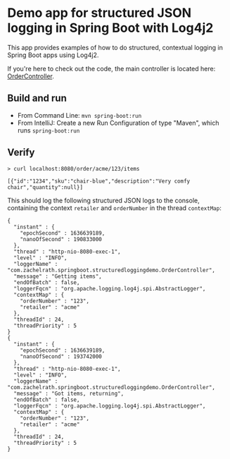 # Demo app for structured JSON logging in Spring Boot with Log4j2

This app provides examples of how to do structured, contextual logging in Spring Boot apps using Log4j2.

If you're here to check out the code, the main controller is located here: [OrderController](./src/main/java/com/zachelrath/springboot/structuredloggingdemo/OrderController.java). 

## Build and run

- From Command Line: `mvn spring-boot:run`
- From IntelliJ: Create a new Run Configuration of type "Maven", which runs `spring-boot:run`

## Verify

```shell
> curl localhost:8080/order/acme/123/items

[{"id":"1234","sku":"chair-blue","description":"Very comfy chair","quantity":null}]
```

This should log the following structured JSON logs to the console, containing the context `retailer` and `orderNumber` in the thread `contextMap`: 

```shell
{
  "instant" : {
    "epochSecond" : 1636639189,
    "nanoOfSecond" : 190833000
  },
  "thread" : "http-nio-8080-exec-1",
  "level" : "INFO",
  "loggerName" : "com.zachelrath.springboot.structuredloggingdemo.OrderController",
  "message" : "Getting items",
  "endOfBatch" : false,
  "loggerFqcn" : "org.apache.logging.log4j.spi.AbstractLogger",
  "contextMap" : {
    "orderNumber" : "123",
    "retailer" : "acme"
  },
  "threadId" : 24,
  "threadPriority" : 5
}
{
  "instant" : {
    "epochSecond" : 1636639189,
    "nanoOfSecond" : 193742000
  },
  "thread" : "http-nio-8080-exec-1",
  "level" : "INFO",
  "loggerName" : "com.zachelrath.springboot.structuredloggingdemo.OrderController",
  "message" : "Got items, returning",
  "endOfBatch" : false,
  "loggerFqcn" : "org.apache.logging.log4j.spi.AbstractLogger",
  "contextMap" : {
    "orderNumber" : "123",
    "retailer" : "acme"
  },
  "threadId" : 24,
  "threadPriority" : 5
}

```